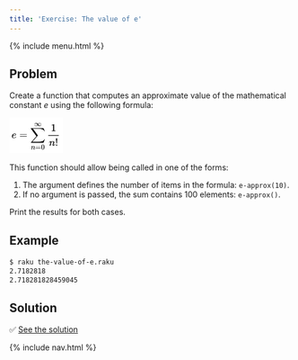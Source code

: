 ```yaml
---
title: 'Exercise: The value of e'
---
```


{% include menu.html %}

## Problem

Create a function that computes an approximate value of the mathematical constant _e_ using the following formula:

<img src="e-formula.png" style="height: 4.5em; width: auto">

This function should allow being called in one of the forms:

1. The argument defines the number of items in the formula: `e-approx(10)`.
2. If no argument is passed, the sum contains 100 elements: `e-approx()`.

Print the results for both cases.

## Example

```console
$ raku the-value-of-e.raku
2.7182818
2.718281828459045
```

## Solution

✅ [See the solution](solution)

{% include nav.html %}
